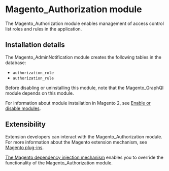 # Magento_Authorization module

The Magento_Authorization module enables management of access control list roles and rules in the application.

## Installation details

The Magento_AdminNotification module creates the following tables in the database:

- `authorization_role`
- `authorization_rule`

Before disabling or uninstalling this module, note that the Magento_GraphQl module depends on this module.

For information about module installation in Magento 2, see [Enable or disable modules](https://devdocs.magento.com/guides/v2.4/install-gde/install/cli/install-cli-subcommands-enable.html).

## Extensibility

Extension developers can interact with the Magento_Authorization module. For more information about the Magento extension mechanism, see [Magento plug-ins](https://devdocs.magento.com/guides/v2.4/extension-dev-guide/plugins.html).

[The Magento dependency injection mechanism](https://devdocs.magento.com/guides/v2.4/extension-dev-guide/depend-inj.html) enables you to override the functionality of the Magento_Authorization module.
